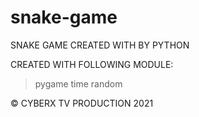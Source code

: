 # snake-game
SNAKE GAME CREATED WITH  BY PYTHON

CREATED WITH FOLLOWING MODULE:

> pygame
> time
> random

© CYBERX TV PRODUCTION 2021
